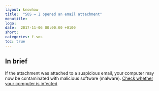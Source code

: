 ```yaml
---
layout: knowhow
title:  "SOS – I opened an email attachment"
menutitle:
logo:
date:  2017-11-06 00:00:00 +0100
short:
categories: f-sos
toc: true
---
```


## In brief
If the attachment was attached to a suspicious email, your computer may now be contaminated with malicious software (malware). [Check whether your computer is infected](-).

